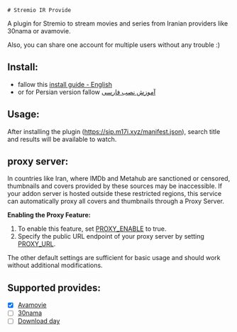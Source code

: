     # Stremio IR Provide
A plugin for Stremio to stream movies and series from Iranian providers like 30nama or avamovie. 

Also, you can share one account for multiple users without any trouble :)

## Install:
- fallow this [install guide - English](docs/INSTALL.md)
- or for Persian version fallow [آموزش نصب فارسی](docs/INSTALL-fa.md)

## Usage:
After installing the plugin (https://sip.m17i.xyz/manifest.json), 
search title and results will be available to watch.

## proxy server:
In countries like Iran, where IMDb and Metahub are sanctioned or censored, thumbnails and covers provided by these sources may be inaccessible. If your addon server is hosted outside these restricted regions, this service can automatically proxy all covers and thumbnails through a Proxy Server.

**Enabling the Proxy Feature:**

1. To enable this feature, set [PROXY_ENABLE](./.env.example#L11) to true.
2. Specify the public URL endpoint of your proxy server by setting [PROXY_URL](./.env.example#L11).

The other default settings are sufficient for basic usage and should work without additional modifications.
## Supported provides:

- [x] [Avamovie](https://avamovie.shop)
- [ ] [30nama](https://30nama.com)
- [ ] [Download day](https://download-day.com/)
